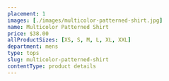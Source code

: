 ```yaml
---
placement: 1
images: [./images/multicolor-patterned-shirt.jpg]
name: Multicolor Patterned Shirt
price: $38.00
allProductSizes: [XS, S, M, L, XL, XXL]
department: mens
type: tops
slug: multicolor-patterned-shirt
contentType: product details
---
```

